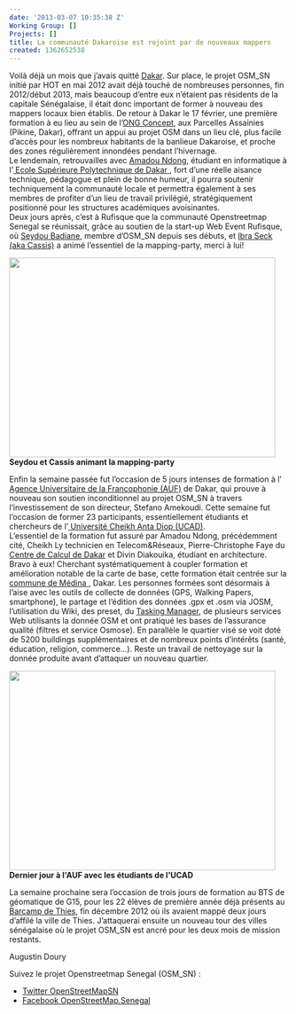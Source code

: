 ```yaml
---
date: '2013-03-07 10:35:38 Z'
Working Group: []
Projects: []
title: La communauté Dakaroise est rejoint par de nouveaux mappers
created: 1362652538
---
```

<p>Voilà déjà un mois que j’avais quitté <a href="http://www.openstreetmap.org/?lat=14.7251&amp;lon=-17.3713&amp;zoom=12&amp;layers=M"> Dakar</a>. Sur place, le projet OSM_SN initié par HOT en mai 2012 avait déjà touché de nombreuses personnes, fin 2012/début 2013, mais beaucoup d’entre eux n’étaient pas résidents de la capitale Sénégalaise, il était donc important de former à nouveau des mappers locaux bien établis. <!--break--> De retour à Dakar le 17 février, une première formation à eu lieu au sein de l’<a href="http://www.concept-sn.org/">ONG Concept</a>, aux Parcelles Assainies (Pikine, Dakar), offrant un appui au projet OSM dans un lieu clé, plus facile d’accès pour les nombreux habitants de la banlieue Dakaroise, et proche des zones régulièrement innondées pendant l’hivernage. <br>Le lendemain, retrouvailles avec <a href="http://www.openstreetmap.org/user/ndongpotter"> Amadou Ndong</a>, étudiant en informatique à l’<a href="http://www.esp.sn/"> Ecole Supérieure Polytechnique de Dakar </a>, fort d’une réelle aisance technique, pédagogue et plein de bonne humeur, il pourra soutenir techniquement la communauté locale et permettra également à ses membres de profiter d’un lieu de travail privilégié, stratégiquement positionné pour les structures académiques avoisinantes. <br>Deux jours après, c’est à Rufisque que la communauté Openstreetmap Senegal se réunissait, grâce au soutien de la start-up Web Event Rufisque, où <a href="http://www.openstreetmap.org/user/AZ09Eureka">Seydou Badiane</a>, membre d’OSM_SN depuis ses débuts, et <a href="http://www.openstreetmap.org/user/cassismc"> Ibra Seck (aka Cassis)</a> a animé l’essentiel de la mapping-party, merci à lui!</p>
<p><img class="image-large" src="/sites/default/files/styles/large/public/DSCN0412petit_0.JPG?itok=klZzGXrN" alt="" width="480" height="360"><br><strong>Seydou et Cassis animant la mapping-party</strong></p>
<p>Enfin la semaine passée fut l’occasion de 5 jours intenses de formation à l’<a href="http://www.auf.org/bureau-afrique-de-l-ouest"> Agence Universitaire de la Francophonie (AUF)</a> de Dakar, qui prouve à nouveau son soutien inconditionnel au projet OSM_SN à travers l’investissement de son directeur, Stefano Amekoudi. Cette semaine fut l’occasion de former 23 participants, essentiellement étudiants et chercheurs de l’<a href="http://www.ucad.sn/"> Université Cheikh Anta Diop (UCAD)</a>. <br>L’essentiel de la formation fut assuré par Amadou Ndong, précédemment cité, Cheikh Ly technicien en Telecom&amp;Réseaux, Pierre-Christophe Faye du <a href="http://www.cci.ucad.sn/"> Centre de Calcul de Dakar</a> et Divin Diakouika, étudiant en architecture. Bravo à eux! Cherchant systématiquement à coupler formation et amélioration notable de la carte de base, cette formation était centrée sur la <a href="http://www.openstreetmap.org/?lat=14.68403&amp;lon=-17.45268&amp;zoom=16&amp;layers=M"> commune de Médina </a>, Dakar. Les personnes formées sont désormais à l’aise avec les outils de collecte de données (GPS, Walking Papers, smartphone), le partage et l’édition des données .gpx et .osm via JOSM, l’utilisation du Wiki, des preset, du <a href="http://tasks.hotosm.org/job/197"> Tasking Manager</a>, de plusieurs services Web utilisants la donnée OSM et ont pratiqué les bases de l’assurance qualité (filtres et service Osmose). En parallèle le quartier visé se voit doté de 5200 buildings supplémentaires et de nombreux points d’intérêts (santé, éducation, religion, commerce...). Reste un travail de nettoyage sur la donnée produite avant d’attaquer un nouveau quartier.</p>
<p><img class="image-large" src="/sites/default/files/styles/large/public/DSCN0626_0_0.JPG?itok=5WzP9QCB" alt="" width="480" height="360"><br><strong>Dernier jour à l'AUF avec les étudiants de l'UCAD</strong></p>
<p>La semaine prochaine sera l’occasion de trois jours de formation au BTS de géomatique de G15, pour les 22 élèves de première année déjà présents au <a href="http://hot.openstreetmap.org/updates/2013-01-15_animating_the_osm_senegal_community">Barcamp de Thies</a>, fin décembre 2012 où ils avaient mappé deux jours d’affilé la ville de Thies. J’attaquerai ensuite un nouveau tour des villes sénégalaise où le projet OSM_SN est ancré pour les deux mois de mission restants.</p>
<p>Augustin Doury</p>
<p>Suivez le projet Openstreetmap Senegal (OSM_SN) :</p>
<ul>
<li><a href="https://twitter.com/OpenStreetMapSn">Twitter OpenStreetMapSN</a></li>
<li><a href="https://www.facebook.com/OpenStreetMap.Senegal">Facebook OpenStreetMap.Senegal</a></li>
</ul>
